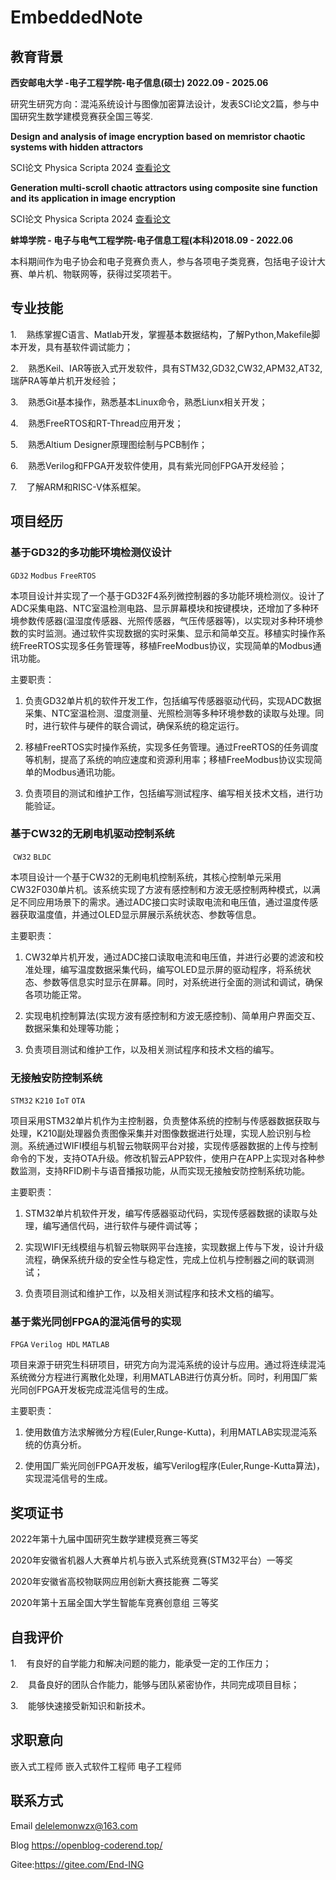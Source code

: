 # EmbeddedNote

## 教育背景

**西安邮电大学 -电子工程学院-电子信息(硕士)  2022.09 - 2025.06**

研究生研究方向：混沌系统设计与图像加密算法设计，发表SCI论文2篇，参与中国研究生数学建模竞赛获全国三等奖.

**Design and analysis of image encryption based on memristor chaotic systems with hidden attractors**

SCI论文 Physica Scripta 2024 [查看论文](https://iopscience.iop.org/article/10.1088/1402-4896/ad56cf)

**Generation multi-scroll chaotic attractors using composite sine function and its application in image encryption**

SCI论文 Physica Scripta 2024 [查看论文](https://iopscience.iop.org/article/10.1088/1402-4896/ad2b3f)

**蚌埠学院 - 电子与电气工程学院-电子信息工程(本科)2018.09 - 2022.06**

本科期间作为电子协会和电子竞赛负责人，参与各项电子类竞赛，包括电子设计大赛、单片机、物联网等，获得过奖项若干。

## 专业技能

1.    熟练掌握C语言、Matlab开发，掌握基本数据结构，了解Python,Makefile脚本开发，具有基软件调试能力；

2.    熟悉Keil、IAR等嵌入式开发软件，具有STM32,GD32,CW32,APM32,AT32,瑞萨RA等单片机开发经验；

3.    熟悉Git基本操作，熟悉基本Linux命令，熟悉Liunx相关开发；

4.    熟悉FreeRTOS和RT-Thread应用开发；

5.    熟悉Altium Designer原理图绘制与PCB制作；

6.    熟悉Verilog和FPGA开发软件使用，具有紫光同创FPGA开发经验；

7.    了解ARM和RISC-V体系框架。

## 项目经历

### 基于GD32的多功能环境检测仪设计

`GD32` `Modbus` `FreeRTOS`

本项目设计并实现了一个基于GD32F4系列微控制器的多功能环境检测仪。设计了ADC采集电路、NTC室温检测电路、显示屏幕模块和按键模块，还增加了多种环境参数传感器(温湿度传感器、光照传感器，气压传感器等)，以实现对多种环境参数的实时监测。通过软件实现数据的实时采集、显示和简单交互。移植实时操作系统FreeRTOS实现多任务管理等，移植FreeModbus协议，实现简单的Modbus通讯功能。

主要职责：

1. 负责GD32单片机的软件开发工作，包括编写传感器驱动代码，实现ADC数据采集、NTC室温检测、湿度测量、光照检测等多种环境参数的读取与处理。同时，进行软件与硬件的联合调试，确保系统的稳定运行。

2. 移植FreeRTOS实时操作系统，实现多任务管理。通过FreeRTOS的任务调度等机制，提高了系统的响应速度和资源利用率；移植FreeModbus协议实现简单的Modbus通讯功能。

3. 负责项目的测试和维护工作，包括编写测试程序、编写相关技术文档，进行功能验证。

### 基于CW32的无刷电机驱动控制系统

 `CW32` `BLDC`

本项目设计一个基于CW32的无刷电机控制系统，其核心控制单元采用CW32F030单片机。该系统实现了方波有感控制和方波无感控制两种模式，以满足不同应用场景下的需求。通过ADC接口实时读取电流和电压值，通过温度传感器获取温度值，并通过OLED显示屏展示系统状态、参数等信息。

主要职责：

1. CW32单片机开发，通过ADC接口读取电流和电压值，并进行必要的滤波和校准处理，编写温度数据采集代码，编写OLED显示屏的驱动程序，将系统状态、参数等信息实时显示在屏幕。同时，对系统进行全面的测试和调试，确保各项功能正常。

2. 实现电机控制算法(实现方波有感控制和方波无感控制)、简单用户界面交互、数据采集和处理等功能；

3. 负责项目测试和维护工作，以及相关测试程序和技术文档的编写。

### 无接触安防控制系统

`STM32` `K210` `IoT`  `OTA`

项目采用STM32单片机作为主控制器，负责整体系统的控制与传感器数据获取与处理，K210副处理器负责图像采集并对图像数据进行处理，实现人脸识别与检测。系统通过WIFI模组与机智云物联网平台对接，实现传感器数据的上传与控制命令的下发，支持OTA升级。修改机智云APP软件，使用户在APP上实现对各种参数监测，支持RFID刷卡与语音播报功能，从而实现无接触安防控制系统功能。

主要职责：

1. STM32单片机软件开发，编写传感器驱动代码，实现传感器数据的读取与处理，编写通信代码，进行软件与硬件调试等；

2. 实现WIFI无线模组与机智云物联网平台连接，实现数据上传与下发，设计升级流程，确保系统升级的安全性与稳定性，完成上位机与控制器之间的联调测试；

3. 负责项目测试和维护工作，以及相关测试程序和技术文档的编写。

### 基于紫光同创FPGA的混沌信号的实现

 `FPGA` `Verilog HDL` `MATLAB`

项目来源于研究生科研项目，研究方向为混沌系统的设计与应用。通过将连续混沌系统微分方程进行离散化处理，利用MATLAB进行仿真分析。同时，利用国厂紫光同创FPGA开发板完成混沌信号的生成。

主要职责：

1. 使用数值方法求解微分方程(Euler,Runge-Kutta)，利用MATLAB实现混沌系统的仿真分析。

2. 使用国厂紫光同创FPGA开发板，编写Verilog程序(Euler,Runge-Kutta算法)，实现混沌信号的生成。

## 奖项证书

2022年第十九届中国研究生数学建模竞赛三等奖

2020年安徽省机器人大赛单片机与嵌入式系统竞赛(STM32平台）一等奖 

2020年安徽省高校物联网应用创新大赛技能赛 二等奖

2020年第十五届全国大学生智能车竞赛创意组 三等奖

## 自我评价

1.    有良好的自学能力和解决问题的能力，能承受一定的工作压力；

2.    具备良好的团队合作能力，能够与团队紧密协作，共同完成项目目标；

3.    能够快速接受新知识和新技术。

## 求职意向

嵌入式工程师 嵌入式软件工程师 电子工程师

## 联系方式

Email [delelemonwzx@163.com](mailto:[delelemonwzx@163.com](mailto:delelemonwzx@163.com))

Blog https://openblog-coderend.top/

Gitee:https://gitee.com/End-ING






